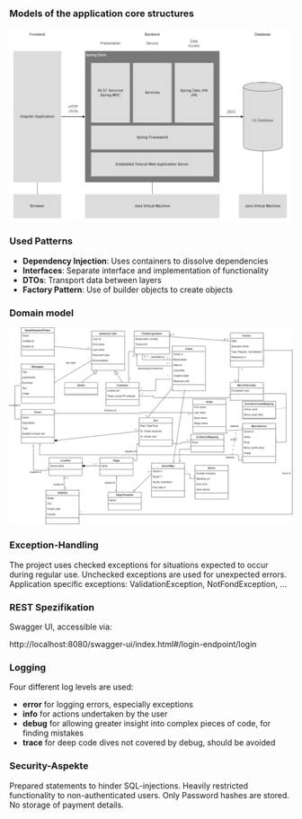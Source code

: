 [comment]: <> (Das Designdokument setzt direkt an die Softwarearchitektur an und verfeinert die in der
Softwarearchitektur getroffenen Entscheidungen. Der Übergang zwischen Softwarearchitektur
und Software Design ist dabei fließend. Im Gegensatz zur Softwarearchitektur werden beim Software Design auch Entscheidungen getroffen, die sich auf die Implementierung beziehen.)

### Models of the application core structures
[comment]: <> (Modellieren Sie wichtige wiederkehrende Strukturen der Applikation in Form eines Klassendiagramms.
Wenn Sie ein Framework einsetzen, dokumentieren Sie das Zusammenspiel und
die Integration des Frameworks in die Applikation. SUBJECT TO CHANGE!)

![architecture_placeholder](uploads/a85dcc759ecf54401f5ab7b49e61daa7/architecture_placeholder.PNG)

### Used Patterns
[comment]: <> (Welche Patterns werden wie innerhalb der Applikation eingesetzt?)

- **Dependency Injection**: Uses containers to dissolve dependencies
- **Interfaces**: Separate interface and implementation of functionality
- **DTOs**: Transport data between layers
- **Factory Pattern**: Use of builder objects to create objects


### Domain model
[comment]: <> (Das Domänenmodell umfasst die Klassen und Objekte der Domäne, jedoch keine technischen
Klassen wie DAOs oder UI-Klassen. Es kann in Form eines Klassen- oder EER-Diagramms
modelliert werden.)

![domain_model_fin_up_to_eleven_plus_7.drawio](uploads/4e4e420188fe181ad314ae326ba3464d/domain_model_fin_up_to_eleven_plus_7.drawio.png)

### Exception-Handling

The project uses checked exceptions for situations expected to occur during regular use. Unchecked exceptions are used for unexpected errors.
Application specific exceptions: ValidationException, NotFondException, ...

### REST Spezifikation
[comment]: <> (Definieren Sie die URLs unter denen die einzelnen Serverfunktionen erreichbar sind. Hierfür
reicht als Dokumentation die Swagger UI aus.)
Swagger UI, accessible via:

http://localhost:8080/swagger-ui/index.html#/login-endpoint/login

### Logging
[comment]: <> (Welche Log-Levels werden eingesetzt? Definition welche Log-Nachrichten auf welchem Log-
Level ausgegeben werden.)

Four different log levels are used:
- **error** for logging errors, especially exceptions
- **info** for actions undertaken by the user
- **debug** for allowing greater insight into complex pieces of code, for finding mistakes
- **trace** for deep code dives not covered by debug, should be avoided

### Security-Aspekte
[comment]: <> (Wie erfolgt Authentifizierung und Authorisierung innerhalb der Applikation? Welche Techniken
werden eingesetzt, um Sicherheitslücken in der Applikation zu verhindern?)

Prepared statements to hinder SQL-injections.
Heavily restricted functionality to non-authenticated users.
Only Password hashes are stored.
No storage of payment details.
